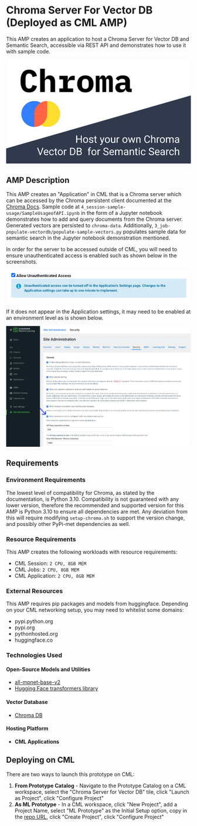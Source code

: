 # Chroma Server For Vector DB (Deployed as CML AMP)
This AMP creates an application to host a Chroma Server for Vector DB and Semantic Search, accessible via REST API and demonstrates how to use it with sample code.

![](/assets/catalog-entry.png)

## AMP Description
This AMP creates an "Application" in CML that is a Chroma server which can be accessed by the Chroma persistent client documented at the [Chroma Docs](https://docs.trychroma.com/reference/Client). Sample code at `4_session-sample-usage/SampleUsageofAPI.ipynb` in the form of a Jupyter notebook demonstrates how to add and query documents from the Chroma server. Generated vectors are persisted to `chroma-data`. Additionally, `3_job-populate-vectordb/populate-sample-vectors.py` populates sample data for semantic search in the Jupyter notebook demonstration mentioned.

In order for the server to be accessed outside of CML, you will need to ensure unauthenticated access is enabled such as shown below in the screenshots.

![](/assets/unauthenticated-access1.png)

If it does not appear in the Application settings, it may need to be enabled at an environment level as is shown below.

![](/assets/unauthenticated-access2.png)

## Requirements

### Environment Requirements
The lowest level of compatibility for Chroma, as stated by the documentation, is Python 3.10. Compatibility is not guaranteed with any lower version, therefore the recommended and supported version for this AMP is Python 3.10 to ensure all dependencies are met. Any deviation from this will require modifying `setup-chroma.sh` to support the version change, and possibly other PyPi-met dependencies as well.

### Resource Requirements
This AMP creates the following workloads with resource requirements:
- CML Session: `2 CPU, 8GB MEM`
- CML Jobs: `2 CPU, 8GB MEM`
- CML Application: `2 CPU, 8GB MEM`

### External Resources
This AMP requires pip packages and models from huggingface. Depending on your CML networking setup, you may need to whitelist some domains:
- pypi.python.org
- pypi.org
- pythonhosted.org
- huggingface.co

### Technologies Used
#### Open-Source Models and Utilities
- [all-mpnet-base-v2](https://huggingface.co/sentence-transformers/sentence-transformers/all-mpnet-base-v2/resolve/main/all-mpnet-base-v2.tar.gz)
- [Hugging Face transformers library](https://pypi.org/project/transformers/)
#### Vector Database
- [Chroma DB](https://docs.trychroma.com/)
#### Hosting Platform
- **CML Applications**

## Deploying on CML
There are two ways to launch this prototype on CML:

1. **From Prototype Catalog** - Navigate to the Prototype Catalog on a CML workspace, select the "Chroma Server for Vector DB" tile, click "Launch as Project", click "Configure Project"
2. **As ML Prototype** - In a CML workspace, click "New Project", add a Project Name, select "ML Prototype" as the Initial Setup option, copy in the [repo URL](https://github.com/kevinbtalbert/CML_AMP_Chroma-Server-For-Vector-DB), click "Create Project", click "Configure Project"
